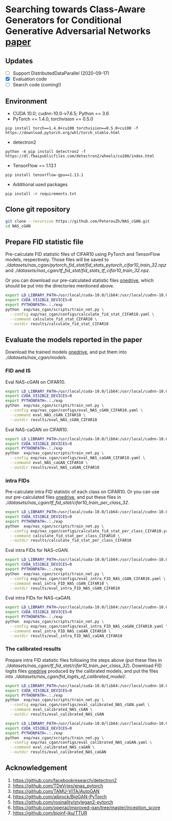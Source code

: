 # Searching towards Class-Aware Generators for Conditional Generative Adversarial Networks [paper](https://arxiv.org/abs/2006.14208) 

## Updates

- [ ] Support DistributedDataParallel (2020-09-17)
- [x] Evaluation code
- [ ] Search code (coming!)

## Environment 

* CUDA 10.0; cudnn-10.0-v7.6.5; Python == 3.6
* PyTorch == 1.4.0, torchvision == 0.5.0
```
pip install torch==1.4.0+cu100 torchvision==0.5.0+cu100 -f https://download.pytorch.org/whl/torch_stable.html
```
* detectron2
```
python -m pip install detectron2 -f https://dl.fbaipublicfiles.com/detectron2/wheels/cu100/index.html
```
* TensorFlow == 1.13.1
```
pip install tensorflow-gpu==1.13.1
```
* Additional used packages
```
pip install -r requirements.txt
```

## Clone git repository
```bash
git clone --recursive https://github.com/PeterouZh/NAS_cGAN.git
cd NAS_cGAN
```

## Prepare FID statistic file

Pre-calculate FID statistic files of CIFAR10 using PyTorch and TensorFlow models, respectively. 
Those files will be saved to *./datasets/nas_cgan/pytorch_fid_stat/fid_stats_pytorch_cifar10_train_32.npz* and 
*./datasets/nas_cgan/tf_fid_stat/fid_stats_tf_cifar10_train_32.npz*.

Or you can download our pre-calculated statistic files [onedrive](https://sjtueducn-my.sharepoint.com/:f:/g/personal/zhoupengcv_sjtu_edu_cn/EuR9yg6MUzpGr3H7RGQdEUQBnXz5qMpfL-tKNTvg-t4_XA?e=CGFZ42),
which should be put into the directories mentioned above.
 
```bash
export LD_LIBRARY_PATH=/usr/local/cuda-10.0/lib64:/usr/local/cudnn-10.0-v7.6.5.32/lib64:$LD_LIBRARY_PATH
export CUDA_VISIBLE_DEVICES=0
export PYTHONPATH=.:./exp
python 	exp/nas_cgan/scripts/train_net.py \
  --config exp/nas_cgan/configs/calculate_fid_stat_CIFAR10.yaml \
  --command calculate_fid_stat_CIFAR10 \
  --outdir results/calculate_fid_stat_CIFAR10
```

## Evaluate the models reported in the paper

Download the trained models [onedrive](https://sjtueducn-my.sharepoint.com/:f:/g/personal/zhoupengcv_sjtu_edu_cn/EsokPqpwPMhPi8IjPh8WQBoBQF9S1iunCj-EdpawvjyyHQ?e=owFvIe), 
and put them into *./datasets/nas_cgan/models*.
### FID and IS
Eval NAS-cGAN on CIFAR10.
```bash
export LD_LIBRARY_PATH=/usr/local/cuda-10.0/lib64:/usr/local/cudnn-10.0-v7.6.5.32/lib64:$LD_LIBRARY_PATH
export CUDA_VISIBLE_DEVICES=0
export PYTHONPATH=.:./exp
python 	exp/nas_cgan/scripts/train_net.py \
  --config exp/nas_cgan/configs/eval_NAS_cGAN_CIFAR10.yaml \
  --command eval_NAS_cGAN_CIFAR10 \
  --outdir results/eval_NAS_cGAN_CIFAR10
```

Eval NAS-caGAN on CIFAR10.
```bash
export LD_LIBRARY_PATH=/usr/local/cuda-10.0/lib64:/usr/local/cudnn-10.0-v7.6.5.32/lib64:$LD_LIBRARY_PATH
export CUDA_VISIBLE_DEVICES=0
export PYTHONPATH=.:./exp
python 	exp/nas_cgan/scripts/train_net.py \
  --config exp/nas_cgan/configs/eval_NAS_caGAN_CIFAR10.yaml \
  --command eval_NAS_caGAN_CIFAR10 \
  --outdir results/eval_NAS_caGAN_CIFAR10
```

### intra FIDs

Pre-calculate intra FID statistic of each class on CIFAR10. 
Or you can use our pre-calculated files [onedrive](https://sjtueducn-my.sharepoint.com/:f:/g/personal/zhoupengcv_sjtu_edu_cn/EhWbm-z9lLJDpcZ5KuqmfO0Bd5ak80J5QBT_G3y6zkYdEw?e=PR3VEF),
and put these files in *./datasets/nas_cgan/tf_fid_stat/cifar10_train_per_class_32*.
```bash
export LD_LIBRARY_PATH=/usr/local/cuda-10.0/lib64:/usr/local/cudnn-10.0-v7.6.5.32/lib64:$LD_LIBRARY_PATH
export CUDA_VISIBLE_DEVICES=0
export PYTHONPATH=.:./exp
python 	exp/nas_cgan/scripts/train_net.py \
  --config exp/nas_cgan/configs/calculate_fid_stat_per_class_CIFAR10.yaml \
  --command calculate_fid_stat_per_class_CIFAR10 \
  --outdir results/calculate_fid_stat_per_class_CIFAR10
``` 

Eval intra FIDs for NAS-cGAN.
```bash
export LD_LIBRARY_PATH=/usr/local/cuda-10.0/lib64:/usr/local/cudnn-10.0-v7.6.5.32/lib64:$LD_LIBRARY_PATH
export CUDA_VISIBLE_DEVICES=0
export PYTHONPATH=.:./exp
python 	exp/nas_cgan/scripts/train_net.py \
  --config exp/nas_cgan/configs/eval_intra_FID_NAS_cGAN_CIFAR10.yaml \
  --command eval_intra_FID_NAS_cGAN_CIFAR10 \
  --outdir results/eval_intra_FID_NAS_cGAN_CIFAR10
```

Eval intra FIDs for NAS-caGAN.
```bash
export LD_LIBRARY_PATH=/usr/local/cuda-10.0/lib64:/usr/local/cudnn-10.0-v7.6.5.32/lib64:$LD_LIBRARY_PATH
export CUDA_VISIBLE_DEVICES=0
export PYTHONPATH=.:./exp
python 	exp/nas_cgan/scripts/train_net.py \
  --config exp/nas_cgan/configs/eval_intra_FID_NAS_caGAN_CIFAR10.yaml \
  --command eval_intra_FID_NAS_caGAN_CIFAR10 \
  --outdir results/eval_intra_FID_NAS_caGAN_CIFAR10
```

### The calibrated results

Prepare intra FID statistic files following the steps above (put these files in *./datasets/nas_cgan/tf_fid_stat/cifar10_train_per_class_32*).
Download FID logits files  [onedrive](https://sjtueducn-my.sharepoint.com/:f:/g/personal/zhoupengcv_sjtu_edu_cn/ElDGDTDcfe9JnYV4sfsFRPwBpgA4UZZDrHKv80F3aZy3JQ?e=YIFdgP) produced by the calibrated models,
and put the files into *./datasets/nas_cgan/fid_logits_of_calibrated_model/*.

```bash
export LD_LIBRARY_PATH=/usr/local/cuda-10.0/lib64:/usr/local/cudnn-10.0-v7.6.5.32/lib64:$LD_LIBRARY_PATH
export CUDA_VISIBLE_DEVICES=0
export PYTHONPATH=.:./exp
python 	exp/nas_cgan/scripts/train_net.py \
  --config exp/nas_cgan/configs/eval_calibrated_NAS_cGAN.yaml \
  --command eval_calibrated_NAS_cGAN \
  --outdir results/eval_calibrated_NAS_cGAN
```

```bash
export LD_LIBRARY_PATH=/usr/local/cuda-10.0/lib64:/usr/local/cudnn-10.0-v7.6.5.32/lib64:$LD_LIBRARY_PATH
export CUDA_VISIBLE_DEVICES=0
export PYTHONPATH=.:./exp
python 	exp/nas_cgan/scripts/train_net.py \
  --config exp/nas_cgan/configs/eval_calibrated_NAS_caGAN.yaml \
  --command eval_calibrated_NAS_caGAN \
  --outdir results/eval_calibrated_NAS_caGAN
```

## Acknowledgement

1. https://github.com/facebookresearch/detectron2
1. https://github.com/TDeVries/enas_pytorch
1. https://github.com/TAMU-VITA/AutoGAN
1. https://github.com/ajbrock/BigGAN-PyTorch
1. https://github.com/rosinality/stylegan2-pytorch
1. https://github.com/openai/improved-gan/tree/master/inception_score
1. https://github.com/bioinf-jku/TTUR

